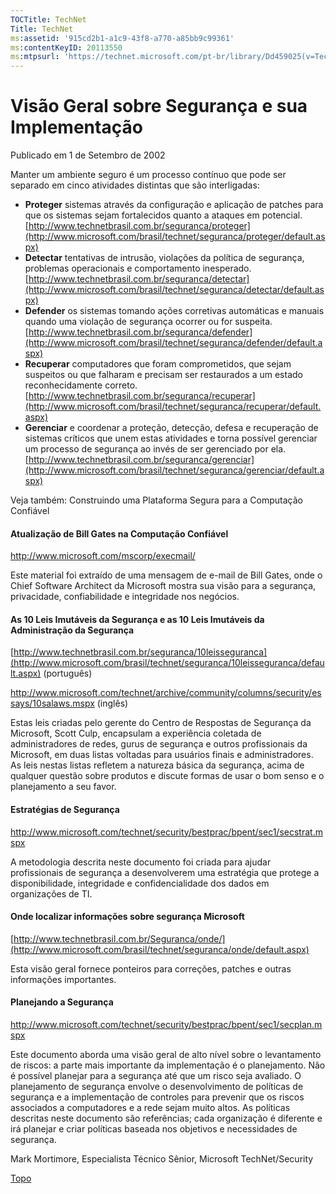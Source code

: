 ```yaml
---
TOCTitle: TechNet
Title: TechNet
ms:assetid: '915cd2b1-a1c9-43f8-a770-a85bb9c99361'
ms:contentKeyID: 20113550
ms:mtpsurl: 'https://technet.microsoft.com/pt-br/library/Dd459025(v=TechNet.10)'
---
```


Visão Geral sobre Segurança e sua Implementação
===============================================

Publicado em 1 de Setembro de 2002

Manter um ambiente seguro é um processo contínuo que pode ser separado em cinco atividades distintas que são interligadas:

-   **Proteger** sistemas através da configuração e aplicação de patches para que os sistemas sejam fortalecidos quanto a ataques em potencial. [http://www.technetbrasil.com.br/seguranca/proteger](http://www.microsoft.com/brasil/technet/seguranca/proteger/default.aspx)
-   **Detectar** tentativas de intrusão, violações da política de segurança, problemas operacionais e comportamento inesperado. [http://www.technetbrasil.com.br/seguranca/detectar](http://www.microsoft.com/brasil/technet/seguranca/detectar/default.aspx)
-   **Defender** os sistemas tomando ações corretivas automáticas e manuais quando uma violação de segurança ocorrer ou for suspeita. [http://www.technetbrasil.com.br/seguranca/defender](http://www.microsoft.com/brasil/technet/seguranca/defender/default.aspx)
-   **Recuperar** computadores que foram comprometidos, que sejam suspeitos ou que falharam e precisam ser restaurados a um estado reconhecidamente correto.
    [http://www.technetbrasil.com.br/seguranca/recuperar](http://www.microsoft.com/brasil/technet/seguranca/recuperar/default.aspx)
-   **Gerenciar** e coordenar a proteção, detecção, defesa e recuperação de sistemas críticos que unem estas atividades e torna possível gerenciar um processo de segurança ao invés de ser gerenciado por ela.
    [http://www.technetbrasil.com.br/seguranca/gerenciar](http://www.microsoft.com/brasil/technet/seguranca/gerenciar/default.aspx)

Veja também: Construindo uma Plataforma Segura para a Computação Confiável

#### Atualização de Bill Gates na Computação Confiável

<http://www.microsoft.com/mscorp/execmail/>

Este material foi extraído de uma mensagem de e-mail de Bill Gates, onde o Chief Software Architect da Microsoft mostra sua visão para a segurança, privacidade, confiabilidade e integridade nos negócios.

#### As 10 Leis Imutáveis da Segurança e as 10 Leis Imutáveis da Administração da Segurança

[http://www.technetbrasil.com.br/seguranca/10leisseguranca](http://www.microsoft.com/brasil/technet/seguranca/10leisseguranca/default.aspx) (português)

<http://www.microsoft.com/technet/archive/community/columns/security/essays/10salaws.mspx> (inglês)

Estas leis criadas pelo gerente do Centro de Respostas de Segurança da Microsoft, Scott Culp, encapsulam a experiência coletada de administradores de redes, gurus de segurança e outros profissionais da Microsoft, em duas listas voltadas para usuários finais e administradores. As leis nestas listas refletem a natureza básica da segurança, acima de qualquer questão sobre produtos e discute formas de usar o bom senso e o planejamento a seu favor.

#### Estratégias de Segurança

<http://www.microsoft.com/technet/security/bestprac/bpent/sec1/secstrat.mspx>

A metodologia descrita neste documento foi criada para ajudar profissionais de segurança a desenvolverem uma estratégia que protege a disponibilidade, integridade e confidencialidade dos dados em organizações de TI.

#### Onde localizar informações sobre segurança Microsoft

[http://www.technetbrasil.com.br/Seguranca/onde/](http://www.microsoft.com/brasil/technet/seguranca/onde/default.aspx)

Esta visão geral fornece ponteiros para correções, patches e outras informações importantes.

#### Planejando a Segurança

<http://www.microsoft.com/technet/security/bestprac/bpent/sec1/secplan.mspx>

Este documento aborda uma visão geral de alto nível sobre o levantamento de riscos: a parte mais importante da implementação é o planejamento. Não é possível planejar para a segurança até que um risco seja avaliado. O planejamento de segurança envolve o desenvolvimento de políticas de segurança e a implementação de controles para prevenir que os riscos associados a computadores e a rede sejam muito altos. As políticas descritas neste documento são referências; cada organização é diferente e irá planejar e criar políticas baseada nos objetivos e necessidades de segurança.

Mark Mortimore, Especialista Técnico Sênior, Microsoft TechNet/Security

[](#mainsection)[Topo](#mainsection)
